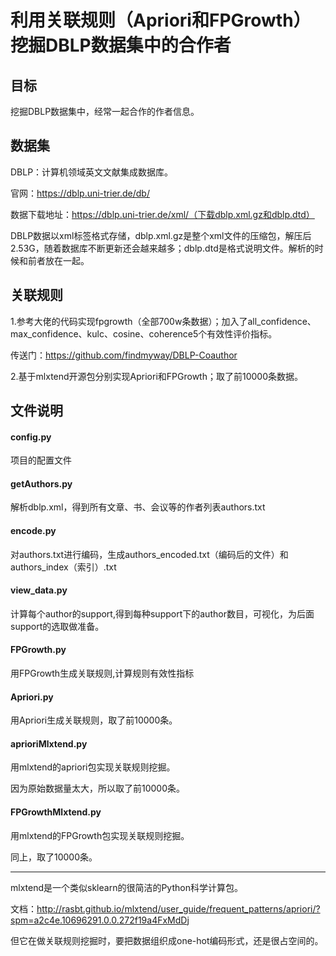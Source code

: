 # 利用关联规则（Apriori和FPGrowth）挖掘DBLP数据集中的合作者

## 目标

挖掘DBLP数据集中，经常一起合作的作者信息。

## 数据集

DBLP：计算机领域英文文献集成数据库。

官网：https://dblp.uni-trier.de/db/

数据下载地址：https://dblp.uni-trier.de/xml/（下载dblp.xml.gz和dblp.dtd）

DBLP数据以xml标签格式存储，dblp.xml.gz是整个xml文件的压缩包，解压后2.53G，随着数据库不断更新还会越来越多；dblp.dtd是格式说明文件。解析的时候和前者放在一起。

## 关联规则
1.参考大佬的代码实现fpgrowth（全部700w条数据）；加入了all_confidence、max_confidence、kulc、cosine、coherence5个有效性评价指标。

传送门：https://github.com/findmyway/DBLP-Coauthor

2.基于mlxtend开源包分别实现Apriori和FPGrowth；取了前10000条数据。

## 文件说明
#### config.py
项目的配置文件

#### getAuthors.py
解析dblp.xml，得到所有文章、书、会议等的作者列表authors.txt

#### encode.py
对authors.txt进行编码，生成authors_encoded.txt（编码后的文件）和authors_index（索引）.txt

#### view_data.py
计算每个author的support,得到每种support下的author数目，可视化，为后面support的选取做准备。

#### FPGrowth.py
用FPGrowth生成关联规则,计算规则有效性指标

#### Apriori.py
用Apriori生成关联规则，取了前10000条。

#### aprioriMlxtend.py
用mlxtend的apriori包实现关联规则挖掘。

因为原始数据量太大，所以取了前10000条。

#### FPGrowthMlxtend.py
用mlxtend的FPGrowth包实现关联规则挖掘。

同上，取了10000条。

----

mlxtend是一个类似sklearn的很简洁的Python科学计算包。

文档：http://rasbt.github.io/mlxtend/user_guide/frequent_patterns/apriori/?spm=a2c4e.10696291.0.0.272f19a4FxMdDj

但它在做关联规则挖掘时，要把数据组织成one-hot编码形式，还是很占空间的。






